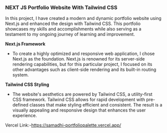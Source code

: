 ### NEXT JS Portfolio Website With Tailwind CSS
In this project, I have created a modern and dynamic portfolio website using Next.js and enhanced the design with Tailwind CSS. This portfolio showcases my skills and accomplishments while also serving as a testament to my ongoing journey of learning and improvement.  

**Next.js Framework**
- To create a highly optimized and responsive web application, I chose Next.js as the foundation. Next.js is renowned for its server-side rendering capabilities, but for this particular project, I focused on its other advantages such as client-side rendering and its built-in routing system.


**Tailwind CSS Styling**
- The website's aesthetics are powered by Tailwind CSS, a utility-first CSS framework. Tailwind CSS allows for rapid development with pre-defined classes that make styling efficient and consistent. The result is a visually appealing and responsive design that enhances the user experience.

Vercel Link:-https://samadhi-portfoliopalette.vercel.app/


